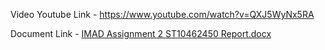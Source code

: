Video Youtube Link - https://www.youtube.com/watch?v=QXJ5WyNx5RA

Document Link - [IMAD Assignment 2 ST10462450 Report.docx](https://github.com/ST10462450/IMAD-A2-Tomagotchi-app/files/15219513/IMAD.Assignment.2.ST10462450.Report.docx)
